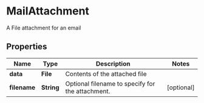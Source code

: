 

# MailAttachment

A File attachment for an email

## Properties

Name | Type | Description | Notes
------------ | ------------- | ------------- | -------------
**data** | **File** | Contents of the attached file | 
**filename** | **String** | Optional filename to specify for the attachment. |  [optional]



